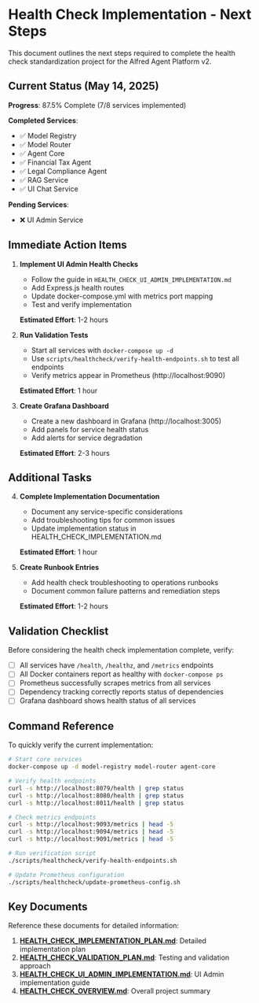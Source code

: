 # Health Check Implementation - Next Steps

This document outlines the next steps required to complete the health check standardization project for the Alfred Agent Platform v2.

## Current Status (May 14, 2025)

**Progress**: 87.5% Complete (7/8 services implemented)

**Completed Services**:
- ✅ Model Registry
- ✅ Model Router
- ✅ Agent Core
- ✅ Financial Tax Agent
- ✅ Legal Compliance Agent
- ✅ RAG Service
- ✅ UI Chat Service

**Pending Services**:
- ❌ UI Admin Service

## Immediate Action Items

1. **Implement UI Admin Health Checks**
   - Follow the guide in `HEALTH_CHECK_UI_ADMIN_IMPLEMENTATION.md`
   - Add Express.js health routes
   - Update docker-compose.yml with metrics port mapping
   - Test and verify implementation
   
   **Estimated Effort**: 1-2 hours

2. **Run Validation Tests**
   - Start all services with `docker-compose up -d`
   - Use `scripts/healthcheck/verify-health-endpoints.sh` to test all endpoints
   - Verify metrics appear in Prometheus (http://localhost:9090)
   
   **Estimated Effort**: 1 hour

3. **Create Grafana Dashboard**
   - Create a new dashboard in Grafana (http://localhost:3005)
   - Add panels for service health status
   - Add alerts for service degradation
   
   **Estimated Effort**: 2-3 hours

## Additional Tasks

4. **Complete Implementation Documentation**
   - Document any service-specific considerations
   - Add troubleshooting tips for common issues
   - Update implementation status in HEALTH_CHECK_IMPLEMENTATION.md
   
   **Estimated Effort**: 1 hour

5. **Create Runbook Entries**
   - Add health check troubleshooting to operations runbooks
   - Document common failure patterns and remediation steps
   
   **Estimated Effort**: 1-2 hours

## Validation Checklist

Before considering the health check implementation complete, verify:

- [ ] All services have `/health`, `/healthz`, and `/metrics` endpoints
- [ ] All Docker containers report as healthy with `docker-compose ps`
- [ ] Prometheus successfully scrapes metrics from all services
- [ ] Dependency tracking correctly reports status of dependencies
- [ ] Grafana dashboard shows health status of all services

## Command Reference

To quickly verify the current implementation:

```bash
# Start core services
docker-compose up -d model-registry model-router agent-core

# Verify health endpoints
curl -s http://localhost:8079/health | grep status
curl -s http://localhost:8080/health | grep status
curl -s http://localhost:8011/health | grep status

# Check metrics endpoints
curl -s http://localhost:9093/metrics | head -5
curl -s http://localhost:9094/metrics | head -5
curl -s http://localhost:9091/metrics | head -5

# Run verification script
./scripts/healthcheck/verify-health-endpoints.sh

# Update Prometheus configuration
./scripts/healthcheck/update-prometheus-config.sh
```

## Key Documents

Reference these documents for detailed information:

1. **[HEALTH_CHECK_IMPLEMENTATION_PLAN.md](./HEALTH_CHECK_IMPLEMENTATION_PLAN.md)**: Detailed implementation plan
2. **[HEALTH_CHECK_VALIDATION_PLAN.md](./HEALTH_CHECK_VALIDATION_PLAN.md)**: Testing and validation approach
3. **[HEALTH_CHECK_UI_ADMIN_IMPLEMENTATION.md](./HEALTH_CHECK_UI_ADMIN_IMPLEMENTATION.md)**: UI Admin implementation guide
4. **[HEALTH_CHECK_OVERVIEW.md](./HEALTH_CHECK_OVERVIEW.md)**: Overall project summary